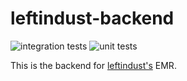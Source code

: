 # leftindust-backend
![integration tests](https://github.com/leftindust/leftindust-backend/actions/workflows/integration-tests.yml/badge.svg)
![unit tests](https://github.com/leftindust/leftindust-backend/actions/workflows/unit-tests.yml/badge.svg)


This is the backend for [leftindust's](https://leftindust.com) EMR.
